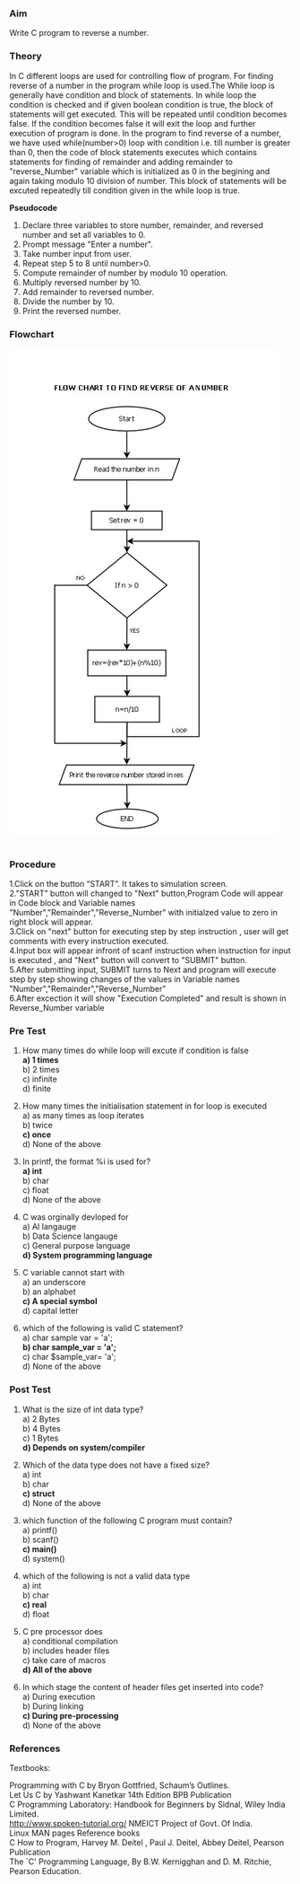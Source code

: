 ### Aim
Write C program to reverse a number. 

### Theory

In C different loops are used for controlling flow of program. For finding reverse of a number in the program while loop is used.The While loop is generally have condition and block of statements. In while loop the condition is checked and if given boolean condition is true, the block of statements will get executed. This will be repeated until condition becomes false. If the condition becomes false it will exit the loop and further execution of program is done. In the program to find reverse of a number, we have used while(number>0) loop with condition i.e. till number is greater than 0, then the code of block statements executes which contains statements for finding of remainder and adding remainder to "reverse_Number" variable  which is initialized as 0 in the begining and again taking modulo 10 division of number. This block of statements will be excuted repeatedly till condition given in the while loop is true. 

<b>Pseudocode</b>
1. Declare three variables to store number, remainder, and reversed number and set all variables to 0.
2. Prompt message "Enter a number".
3. Take number input from user.
4. Repeat step 5 to 8 until number>0.
5. Compute remainder of number by modulo 10 operation.
6. Multiply reversed number by 10.
7. Add remainder to reversed number.
8. Divide the number by 10.
9. Print the reversed number.

### Flowchart 
<img src="/experiment/images/reverse_flowchart.JPG"/><br><br>



### Procedure
1.Click on the button “START”. It takes to simulation screen.<br>
2."START" button will changed to "Next" button,Program Code will appear in Code block and Variable names "Number","Remainder","Reverse_Number" with initialzed value to zero in right block will appear.<br>
3.Click on "next" button for executing step by step instruction , user will get comments with every instruction executed.<br>
4.Input box will appear infront of scanf instruction when instruction for input is executed , and "Next" button will convert to "SUBMIT" button.<br>
5.After submitting input, SUBMIT turns to Next and program will execute step by step showing changes of the values in Variable names "Number","Remainder","Reverse_Number"<br>
6.After excection it will show "Execution Completed" and result is shown in Reverse_Number variable<br>

### Pre Test
1) How many times do while loop will excute if condition is false <br>
<b>a) 1 times<br></b>
b) 2 times<br>
c) infinite<br>
d) finite<br>

2) How many times the initialisation statement in for loop is executed<br>
a) as many times as loop iterates<br>
b) twice<br>
<b>c) once<br></b>
d) None of the above<br>

3) In printf, the format %i is used for? <br>
<b>a) int</b><br>
b) char<br>
c) float<br>
d) None of the above<br>

4) C was orginally devloped for<br>
a) AI langauge<br>
b) Data Science langauge<br>
c) General purpose language<br>
<b>d) System programming language </b><br>

5) C variable cannot start with <br>
a) an underscore<br>
b) an alphabet<br>
<b>c) A special symbol</b><br>
d) capital letter<br>

6) which of the following is valid C statement?<br>
a) char sample var = 'a';<br>
<b>b) char sample_var = 'a';<br></b>
c) char $sample_var= 'a';<br>
d) None of the above<br>
### Post Test
1) What is the size of int data type?<br>
a) 2 Bytes<br>
b) 4 Bytes<br>
c) 1 Bytes<br>
<b>d) Depends on system/compiler </b><br>

2) Which of the data type does not have a fixed size?<br>
a) int<br>
b) char<br>
<b>c) struct</b><br>
d) None of the above<br>

3) which function of the following C program must contain?<br>
a) printf()<br>
b) scanf()<br>
<b>c) main()</b><br>
d) system()<br>

4) which of the following is not a valid data type<br>
a) int<br>
b) char<br>
<b>c) real</b><br>
d) float<br>

5) C pre processor does<br>
a) conditional compilation<br>
b) includes header files<br>
c) take care of macros<br>
<b>d) All of the above</b><br>

6) In which stage the content of header files get inserted into code?<br>
a) During execution<br>
b) During linking<br>
<b>c) During pre-processing</b><br>
d) None of the above<br>

### References
Textbooks:

Programming with C by Bryon Gottfried, Schaum’s Outlines.<br>
Let Us C by Yashwant Kanetkar 14th Edition BPB Publication<br>
C Programming Laboratory: Handbook for Beginners by Sidnal, Wiley India Limited.<br>
http://www.spoken-tutorial.org/ NMEICT Project of Govt. Of India.<br>
Linux MAN pages Reference books<br>
C How to Program, Harvey M. Deitel , Paul J. Deitel, Abbey Deitel, Pearson Publication<br>
The `C' Programming Language, By B.W. Kernigghan and D. M. Ritchie, Pearson Education.<br>


